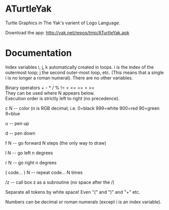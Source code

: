 ATurtleYak
==========

Turtle Graphics in The Yak's varient of Logo Language.

Download the app:  http://yak.net/repos/tmp/ATurtleYak.apk

Documentation
=============

Index variables i, j, k automatically created in loops.
i is the index of the outermost loop;  j the second outer-most loop, etc.
(This means that a single i is no longer a roman numeral).
There are no other variables.

Binary operators + - * / % != < <= == > >=  
They can be used where N appears below.  
Execution order is strictly left to right (no precedence).


c N -- color (n is RGB decimal;  i.e. 0=black 999=white 900=red 90=green 9=blue

u -- pen up

d -- pen down

f N -- go forward N steps (the only way to draw)

l N -- go left n degrees

r N -- go right n degrees

( code... ) N  -- repeat code... N times

/z -- call box z as a subroutine (no space after the /)

Separate all tokens by white space!   Even "(" and ")" and "+" etc.

Numbers can be decimal or roman numerals (except i is an index variable).

